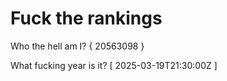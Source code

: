 # Fuck the rankings

Who the hell am I?
{ 20563098 }

What fucking year is it?
[ 2025-03-19T21:30:00Z ]
